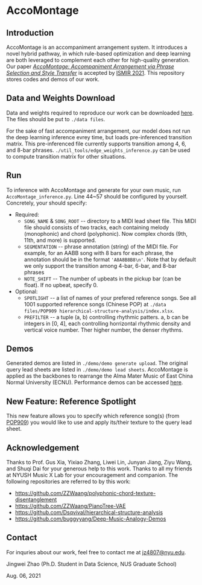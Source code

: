 # AccoMontage

## Introduction
AccoMontage is an accompaniment arrangement system. It introduces a novel hybrid pathway, in which rule-based optimization and deep learning are both leveraged to complement each other for high-quality generation. Our paper [*AccoMontage: Accompaniment Arrangement via Phrase Selection and Style Transfer*](https://arxiv.org/abs/2108.11213) is accepted by [ISMIR 2021](https://ismir2021.ismir.net/). This repository stores codes and demos of our work.

## Data and Weights Download
Data and weights required to reproduce our work can be downloaded [here](https://drive.google.com/drive/folders/14sR11NR7jDPMLtCAYbuK5KwLdc7jSKZv?usp=sharing). The files should be put to `./data files`.

For the sake of fast accompaniment arrangement, our model does not run the deep learning inference evrey time, but loads pre-inferenced transition matrix. This pre-inferenced file currently supports transition among 4, 6, and 8-bar phrases. `./util_tools/edge_weights_inference.py` can be used to compute transition matrix for other situations.

## Run
To inference with AccoMontage and generate for your own music, run `AccoMontage_inference.py`. Line 44~57 should be configured by yourself. Concretely, your should specify:

-   Required:
    -   `SONG_NAME` & `SONG_ROOT` -- directory to a MIDI lead sheet file. This MIDI file should consists of two tracks, each containing melody (monophonic) and chord (polyphonic). Now complex chords (9th, 11th, and more) is supported.
    -   `SEGMENTATION` -- phrase annotation (string) of the MIDI file. For example, for an AABB song with 8 bars for each phrase, the annotation should be in the format `'A8A8B8B8\n'`. Note that by default we only support the transition among 4-bar, 6-bar, and 8-bar phrases
    -   `NOTE_SHIFT` -- The number of upbeats in the  pickup bar (can be float). If no upbeat, specify 0.
-   Optional:
    -   `SPOTLIGHT` -- a list of names of your prefered reference songs. See all 1001 supported reference songs (Chinese POP) at `./data files/POP909 hierarchical-structure-analysis/index.xlsx`.
    -   `PREFILTER` -- a tuple (a, b) controlling rhythmic patters. a, b can be integers in [0, 4], each controlling horrizontal rhythmic density and vertical voice number. Ther higher number, the denser rhythms.


## Demos
Generated demos are listed in `./demo/demo generate upload`. The original query lead sheets are listed in `./demo/demo lead sheets`. AccoMontage is applied as the backbones to rearrange the Alma Mater Music of East China Normal University (ECNU). Performance demos can be accessed [here](https://zhaojw1998.github.io/accomontage_demo).

## New Feature: Reference Spotlight
This new feature allows you to specify which reference song(s) (from [POP909](https://github.com/music-x-lab/POP909-Dataset)) you would like to use and apply its/their texture to the query lead sheet.

## Acknowledgement
Thanks to Prof. Gus Xia, Yixiao Zhang, Liwei Lin, Junyan Jiang, Ziyu Wang, and Shuqi Dai for your generous help to this work. Thanks to all my friends at NYUSH Music X Lab for your encouragement and companion. The following repositories are referred to by this work:

- https://github.com/ZZWaang/polyphonic-chord-texture-disentanglement
- https://github.com/ZZWaang/PianoTree-VAE 
- https://github.com/Dsqvival/hierarchical-structure-analysis
- https://github.com/buggyyang/Deep-Music-Analogy-Demos

## Contact
For inquries about our work, feel free to contact me at jz4807@nyu.edu.

Jingwei Zhao (Ph.D. Student in Data Science, NUS Graduate School)

Aug. 06, 2021
